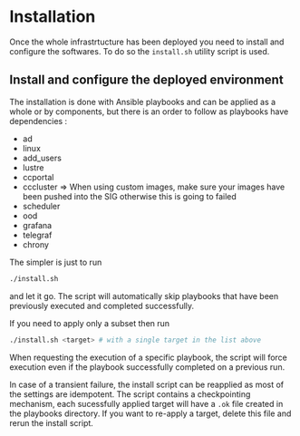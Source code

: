 # Installation
Once the whole infrastrtucture has been deployed you need to install and configure the softwares. To do so the `install.sh` utility script is used.

## Install and configure the deployed environment
The installation is done with Ansible playbooks and can be applied as a whole or by components, but there is an order to follow as playbooks have dependencies :
- ad
- linux
- add_users
- lustre
- ccportal
- cccluster => When using custom images, make sure your images have been pushed into the SIG otherwise this is going to failed
- scheduler
- ood
- grafana
- telegraf
- chrony

The simpler is just to run 
```bash
./install.sh
```
and let it go. The script will automatically skip playbooks that have been previously executed and completed successfully.

If you need to apply only a subset then run 
```bash
./install.sh <target> # with a single target in the list above
```
When requesting the execution of a specific playbook, the script will force execution even if the playbook successfully completed on a previous run.

In case of a transient failure, the install script can be reapplied as most of the settings are idempotent. The script contains a checkpointing mechanism, each sucessfully applied target will have a `.ok` file created in the playbooks directory. If you want to re-apply a target, delete this file and rerun the install script.
